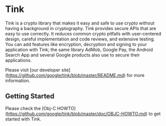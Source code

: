# Tink

Tink is a crypto library that makes it easy and safe to use crypto without
having a background in cryptography. Tink provides secure APIs that are easy
to use correctly. It reduces common crypto pitfalls with user-centered design,
careful implementation and code reviews, and extensive testing. You can add
features like encryption, decryption and signing to your application with Tink;
the same library AdMob, Google Pay, the Android Search App and several Google
products also use to secure their applications.

Please visit [our developer site] (https://github.com/google/tink/blob/master/README.md)
for more information.

## Getting Started

Please check the [Obj-C HOWTO] (https://github.com/google/tink/blob/master/doc/OBJC-HOWTO.md)
to get started with Tink.
